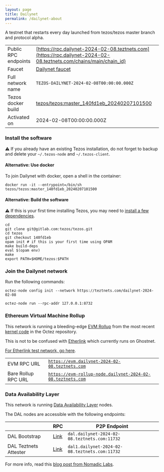 ```yaml
---
layout: page
title: Dailynet
permalink: /dailynet-about
---
```


A testnet that restarts every day launched from tezos/tezos master branch and protocol alpha.

| | |
|-------|---------------------|
| Public RPC endpoints | [https://rpc.dailynet-2024-02-08.teztnets.com](https://rpc.dailynet-2024-02-08.teztnets.com/chains/main/chain_id)<br/> |
| Faucet | [Dailynet faucet](https://faucet.dailynet-2024-02-08.teztnets.com) |
| Full network name | `TEZOS-DAILYNET-2024-02-08T00:00:00.000Z` |
| Tezos docker build | [tezos/tezos:master_140fd1eb_20240207101500](https://hub.docker.com/r/tezos/tezos/tags?page=1&ordering=last_updated&name=master_140fd1eb_20240207101500) |
| Activated on | 2024-02-08T00:00:00.000Z |





### Install the software

⚠️  If you already have an existing Tezos installation, do not forget to backup and delete your `~/.tezos-node` and `~/.tezos-client`.



#### Alternative: Use docker

To join Dailynet with docker, open a shell in the container:

```
docker run -it --entrypoint=/bin/sh tezos/tezos:master_140fd1eb_20240207101500
```

#### Alternative: Build the software

⚠️  If this is your first time installing Tezos, you may need to [install a few dependencies](https://tezos.gitlab.io/introduction/howtoget.html#setting-up-the-development-environment-from-scratch).

```
cd
git clone git@gitlab.com:tezos/tezos.git
cd tezos
git checkout 140fd1eb
opam init # if this is your first time using OPAM
make build-deps
eval $(opam env)
make
export PATH=$HOME/tezos:$PATH
```

### Join the Dailynet network

Run the following commands:

```
octez-node config init --network https://teztnets.com/dailynet-2024-02-08

octez-node run --rpc-addr 127.0.0.1:8732
```


### Ethereum Virtual Machine Rollup

This network is running a bleeding-edge [EVM Rollup](https://docs.etherlink.com/welcome/what-is-etherlink) from the most recent [kernel code](https://gitlab.com/tezos/tezos/-/tree/master/etherlink) in the Octez repository.

This is not to be confused with [Etherlink](https://docs.etherlink.com/get-started/connect-your-wallet-to-etherlink) which currently runs on Ghostnet.

[For Etherlink test network, go here](https://docs.etherlink.com/get-started/connect-your-wallet-to-etherlink).

| | |
|-------|---------------------|
| EVM RPC URL | [`https://evm.dailynet-2024-02-08.teztnets.com`](https://evm.dailynet-2024-02-08.teztnets.com) |
| Bare Rollup RPC URL | [`https://evm-rollup-node.dailynet-2024-02-08.teztnets.com`](https://evm-rollup-node.dailynet-2024-02-08.teztnets.com/global/block/head) |




### Data Availability Layer

This network is running [Data Availability Layer](https://tezos.gitlab.io/shell/dal.html) nodes.


The DAL nodes are accessible with the following endpoints:

| | RPC | P2P Endpoint |
|------------|---------|--------------|
| DAL Bootstrap | [Link](https://dal-bootstrap-rpc.dailynet-2024-02-08.teztnets.com/p2p/gossipsub/scores) | `dal.dailynet-2024-02-08.teztnets.com:11732` |
| DAL Teztnets Attester | [Link](https://dal-attester-rpc.dailynet-2024-02-08.teztnets.com/p2p/gossipsub/scores) | `dal1.dailynet-2024-02-08.teztnets.com:11732` |


For more info, read this [blog post from Nomadic Labs](https://research-development.nomadic-labs.com/data-availability-layer-tezos.html).



